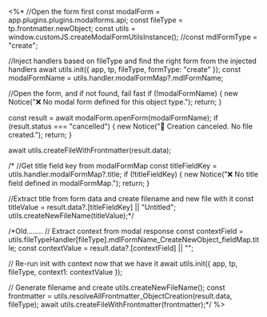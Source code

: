 <%*
//Open the form first
const modalForm = app.plugins.plugins.modalforms.api;
const fileType = tp.frontmatter.newObject;
const utils = window.customJS.createModalFormUtilsInstance();
//const mdlFormType = "create";

//Inject handlers based on fileType and find the right form from the injected handlers
await utils.init({ app, tp, fileType, formType: "create" });
const modalFormName = utils.handler.modalFormMap?.mdlFormName;

//Open the form, and if not found, fail fast
if (!modalFormName) {
  new Notice("❌ No modal form defined for this object type.");
  return;
}

const result = await modalForm.openForm(modalFormName);
if (result.status === "cancelled") {
  new Notice("🚫 Creation canceled. No file created.");
  return;
}

await utils.createFileWithFrontmatter(result.data);

/*
//Get title field key from modalFormMap
const titleFieldKey = utils.handler.modalFormMap?.title;
if (!titleFieldKey) {
  new Notice("❌ No title field defined in modalFormMap.");
  return;
}

//Extract title from form data and create filename and new file with it
const titleValue = result.data?.[titleFieldKey] || "Untitled";
utils.createNewFileName(titleValue);*/





/*Old........
// Extract context from modal response
const contextField = utils.fileTypeHandler[fileType].mdlFormName_CreateNewObject_fieldMap.title;
const contextValue = result.data?.[contextField] || "";

// Re-run init with context now that we have it
await utils.init({ app, tp, fileType, context1: contextValue });

// Generate filename and create
utils.createNewFileName();
const frontmatter = utils.resolveAllFrontmatter_ObjectCreation(result.data, fileType);
await utils.createFileWithFrontmatter(frontmatter);*/
%>